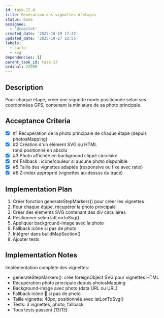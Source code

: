 ```yaml
---
id: task-17.4
title: Génération des vignettes d'étapes
status: Done
assignee:
  - '@copilot'
created_date: '2025-10-19 17:42'
updated_date: '2025-10-27 22:55'
labels:
  - carte
  - svg
dependencies: []
parent_task_id: task-17
ordinal: 22000
---
```


## Description

<!-- SECTION:DESCRIPTION:BEGIN -->
Pour chaque étape, créer une vignette ronde positionnée selon ses coordonnées GPS, contenant la miniature de sa photo principale.
<!-- SECTION:DESCRIPTION:END -->

## Acceptance Criteria
<!-- AC:BEGIN -->
- [x] #1 Récupération de la photo principale de chaque étape (depuis photosMapping)
- [x] #2 Création d'un élément SVG <circle> ou HTML <div> rond positionné en absolu
- [x] #3 Photo affichée en background clippé circulaire
- [x] #4 Fallback : icône/couleur si aucune photo disponible
- [x] #5 Taille des vignettes adaptée (responsive ou fixe avec ratio)
- [x] #6 Z-index approprié (vignettes au-dessus du tracé)
<!-- AC:END -->

## Implementation Plan

<!-- SECTION:PLAN:BEGIN -->
1. Créer fonction generateStepMarkers() pour créer les vignettes
2. Pour chaque étape, récupérer la photo principale
3. Créer des éléments SVG <foreignObject> contenant des div circulaires
4. Positionner selon latLonToSvg()
5. Appliquer background-image avec la photo
6. Fallback icône si pas de photo
7. Intégrer dans buildMapSection()
8. Ajouter tests
<!-- SECTION:PLAN:END -->

## Implementation Notes

<!-- SECTION:NOTES:BEGIN -->
Implémentation complète des vignettes:
- generateStepMarkers(): crée foreignObject SVG pour vignettes HTML
- Récupération photo principale depuis photosMapping
- Background-image avec photo (data URL ou URL)
- Fallback icône 📍 si pas de photo
- Taille vignette: 40px, positionnée avec latLonToSvg()
- Tests: 3 vignettes, photo, fallback
- Tous tests passent (13/13)
<!-- SECTION:NOTES:END -->
